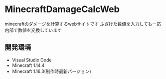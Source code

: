 # MinecraftDamageCalcWeb
minecraftのダメージを計算するwebサイトです
ふざけた数値を入力しても一応内部で数値を変換しています

## 開発環境
+ Visual Studio Code
+ Minecraft 1.14.4
+ Minecraft 1.16.3(制作時最新バージョン)
